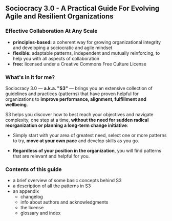 ## Sociocracy 3.0 - A Practical Guide For Evolving Agile and Resilient Organizations 

### Effective Collaboration At Any Scale

-   **principles-based:** a coherent way for growing organizational integrity and developing a sociocratic and agile mindset
-   **flexible:** adaptable patterns, independent and mutually reinforcing, to help you with all aspects of collaboration
-   **free:** licensed under a Creative Commons Free Culture License

### What's in it for me?

Sociocracy 3.0 — **a.k.a. "S3"** — brings you an extensive collection of guidelines and practices (patterns) that have proven helpful for organizations to **improve performance, alignment, fulfillment and wellbeing**. 

S3 helps you discover how to best reach your objectives and navigate complexity, one step at a time, **without the need for sudden radical reorganization or planning a long-term change initiative**:

-   Simply start with your area of greatest need, select one or more patterns to try, **move at your own pace** and develop skills as you go. 

-   **Regardless of your position in the organization**, you will find patterns that are relevant and helpful for you.

### Contents of this guide

-   a brief overview of some basic concepts behind S3
-   a description of all the patterns in S3
-   an appendix 
    -   changelog
    -   info about authors and acknowledgments
    -   the license
    -   glossary and index
